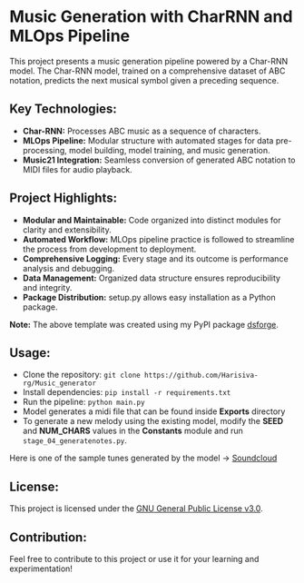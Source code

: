 # Music Generation with CharRNN and MLOps Pipeline

This project presents a music generation pipeline powered by a Char-RNN model. The Char-RNN model, trained on a comprehensive  dataset of ABC notation, predicts the next musical symbol given a preceding sequence.

## Key Technologies:

- **Char-RNN:** Processes ABC music as a sequence of characters.
- **MLOps Pipeline:** Modular structure with automated stages for data pre-processing, model building, model training, and music generation.
- **Music21 Integration:** Seamless conversion of generated ABC notation to MIDI files for audio playback.

## Project Highlights:

- **Modular and Maintainable:** Code organized into distinct modules for clarity and extensibility.
- **Automated Workflow:** MLOps pipeline practice is followed to streamline the process from development to deployment.
- **Comprehensive Logging:** Every stage and its outcome is  performance analysis and debugging.
- **Data Management:** Organized data structure ensures reproducibility and integrity.
- **Package Distribution:** setup.py allows easy installation as a Python package. 

**Note:** The above template was created using my PyPI package [dsforge](https://pypi.org/project/dsforge/).


## Usage:

- Clone the repository: `git clone https://github.com/Harisiva-rg/Music_generator`
- Install dependencies: `pip install -r requirements.txt`
- Run the pipeline: `python main.py`
- Model generates a midi file that can be found inside **Exports** directory 
- To generate a new melody using the existing model, modify the **SEED** and **NUM_CHARS** values in the **Constants** module and run `stage_04_generatenotes.py`.


Here is one of the sample tunes generated by the model -> [Soundcloud](https://soundcloud.com/lost-cupcake843/rnn_composed-music_1-1)




## License:

This project is licensed under the [GNU General Public License v3.0](LICENSE).

## Contribution:
Feel free to contribute to this project or use it for your learning and experimentation!


